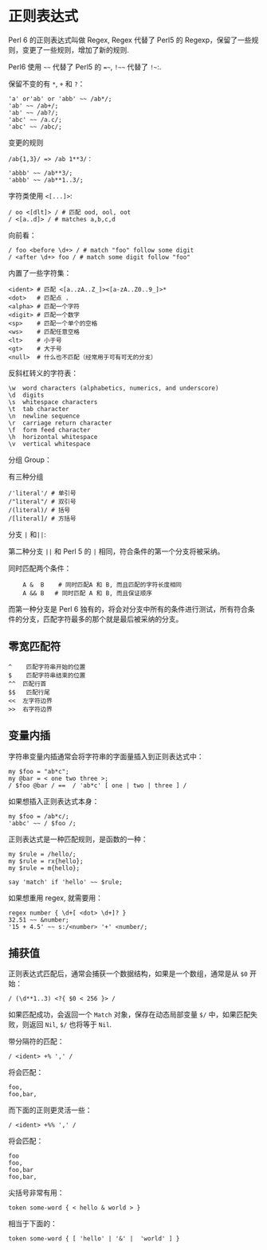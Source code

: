 # 正则表达式

Perl 6 的正则表达式叫做 Regex, Regex 代替了 Perl5 的 Regexp，保留了一些规则，变更了一些规则，增加了新的规则.

Perl6 使用 `~~` 代替了 Perl5 的 `=~`, `!~~` 代替了 `!~`:.

保留不变的有 `*`, `+` 和 `?`：

    'a' or'ab' or 'abb' ~~ /ab*/;
    'ab' ~~ /ab+/;
    'ab' ~~ /ab?/;
    'abc' ~~ /a.c/;
    'abc' ~~ /abc/;

变更的规则

    /ab{1,3}/ => /ab 1**3/：

    'abbb' ~~ /ab**3/;
    'abbb' ~~ /ab**1..3/;

字符类使用 `<[...]>`:

    / oo <[dlt]> / # 匹配 ood, ool, oot
    / <[a..d]> / # matches a,b,c,d

向前看：

    / foo <before \d+> / # match "foo" follow some digit
    / <after \d+> foo / # match some digit follow "foo"

内置了一些字符集：

    <ident> # 匹配 <[a..zA..Z_]><[a-zA..Z0..9_]>*
    <dot>   # 匹配点 .
    <alpha> # 匹配一个字符
    <digit> # 匹配一个数字
    <sp>    # 匹配一个单个的空格
    <ws>    # 匹配任意空格
    <lt>    # 小于号
    <gt>    # 大于号
    <null>  # 什么也不匹配（经常用于可有可无的分支）

反斜杠转义的字符表：

    \w  word characters (alphabetics, numerics, and underscore)
    \d  digits
    \s  whitespace characters
    \t  tab character
    \n  newline sequence
    \r  carriage return character
    \f  form feed character
    \h  horizontal whitespace
    \v  vertical whitespace

分组 Group：

有三种分组

    /'literal'/ # 单引号
    /"literal"/ # 双引号
    /(literal)/ # 括号
    /[literal]/ # 方括号

分支 `|` 和`||`:

第二种分支 `||` 和 Perl 5 的 `|` 相同，符合条件的第一个分支将被采纳。

同时匹配两个条件：
 
        A &  B    # 同时匹配A 和 B, 而且匹配的字符长度相同
        A && B   # 同时匹配 A 和 B, 而且保证顺序 

而第一种分支是 Perl 6 独有的，将会对分支中所有的条件进行测试，所有符合条件的分支，匹配字符最多的那个就是最后被采纳的分支。

## 零宽匹配符

    ^    匹配字符串开始的位置
    $    匹配字符串结束的位置
    ^^  匹配行首
    $$   匹配行尾
    <<  左字符边界
    >>  右字符边界

## 变量内插

字符串变量内插通常会将字符串的字面量插入到正则表达式中：

    my $foo = "ab*c";
    my @bar = < one two three >;
    / $foo @bar / ==  / 'ab*c' [ one | two | three ] /

如果想插入正则表达式本身：

    my $foo = /ab*c/;
    'abbc' ~~ / $foo /;

正则表达式是一种匹配规则，是函数的一种：

    my $rule = /hello/;
    my $rule = rx{hello};
    my $rule = m{hello};

    say 'match' if 'hello' ~~ $rule;

如果想重用 regex, 就需要用：

    regex number { \d+[ <dot> \d+]? }
    32.51 ~~ &number;
    '15 + 4.5' ~~ s:/<number> '+' <number/;

## 捕获值

正则表达式匹配后，通常会捕获一个数据结构，如果是一个数组，通常是从 `$0` 开始：

    / (\d**1..3) <?{ $0 < 256 }> /

如果匹配成功，会返回一个 `Match` 对象，保存在动态局部变量 `$/` 中，如果匹配失败，则返回 `Nil`, `$/` 也将等于 `Nil`.

带分隔符的匹配：

    / <ident> +% ',' /

将会匹配：
    
    foo,
    foo,bar,

而下面的正则更灵活一些：

    / <ident> +%% ',' /

将会匹配：

    foo
    foo,
    foo,bar
    foo,bar,

尖括号非常有用：

    token some-word { < hello & world > }

相当于下面的：

    token some-word { [ 'hello' | '&' |  'world' ] }


